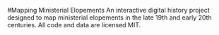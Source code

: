 #Mapping Ministerial Elopements
An interactive digital history project designed to map ministerial elopements in the late 19th and early 20th centuries.
All code and data are licensed MIT.
